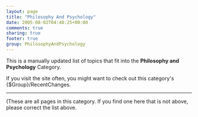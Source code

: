 ```yaml
---
layout: page
title: "Philosophy And Psychology"
date: 2005-08-02T04:48:25+00:00
comments: true
sharing: true
footer: true
group: PhilosophyAndPsychology
---
```


This is a manually updated list of topics that fit into the **Philosophy and Psychology** Category.

If you visit the site often, you might want to check out this category's {$Group}/RecentChanges.

----

(These are all pages in this category. If you find one here that is not above, please correct the list above.
